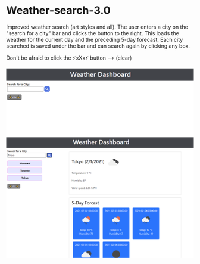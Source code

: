 # Weather-search-3.0

Improved weather search (art styles and all). The user enters a city on the "search for a city" bar and clicks the button to the right.
This loads the weather for the current day and the preceding 5-day forecast. Each city searched is saved under the bar and can search again by clicking any box.

Don't be afraid to click the ⚡xXx⚡ button --> (clear)

![Homepage](Assets/Images/HomePage.PNG)
![In_action](Assets/Images/InAction.PNG)